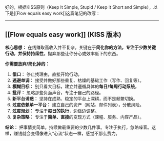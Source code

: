 好的，根据KISS原则（Keep It Simple, Stupid / Keep It Short and Simple），以下是[[Flow equals easy work]]这篇笔记的改写：

---

## [[Flow equals easy work]] (KISS 版本)

**核心思想：** 在线赚取高收入并不复杂。关键在于**简化你的方法，专注于少数关键行动，并保持持续性**。抛弃那些让你分心或效率低下的东西。

**你需要放弃/简化掉的：**

1.  **借口：** 停止找理由，直接开始行动。
2.  **逃避单调：** 接受并做好那些重复、枯燥的基础工作（写作、回复等）。
3.  **模糊目标：** 别只看大目标，建立并遵循具体的**每日/每周行动系统**。
4.  **批评：** 忽略那些负面声音，专注于自己的路径。
5.  **新平台诱惑：** 坚持在成熟、稳定的平台上深耕，而不是频繁切换。
6.  **过度依赖单一平台：** 建立自己的资产（网站、邮件列表），分散风险。
7.  **过度规划：** 专注于**每日的执行**，边做边调整。
8.  **复杂策略：** 专注于**简单、直接**的变现方式（课程、服务、内容产品）。

**结论：** 把事情变简单，持续做最重要的少数几件事。专注于执行，忽略噪音。这样，赚钱就会变得像进入“心流”状态一样，感觉不那么费力。